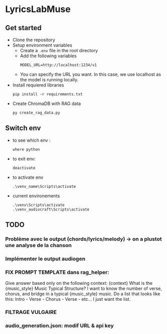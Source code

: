 # LyricsLabMuse
## Get started
- Clone the repository
- Setup environment variables
    - Create a `.env` file in the root directory
    - Add the following variables
        ```
        MODEL_URL=http://localhost:1234/v1
        ```
    - You can specify the URL you want. In this case, we use localhost as the model is running locally.
- Install requiered libraries
    ```
    pip install -r requirements.txt
    ```
- Create ChromaDB with RAG data
    ```
    py create_rag_data.py
    ```
## Switch env 
- to see which env :
  ```
  where python
  ```
- to exit env:
  ```
  deactivate
  ```
- to activate env
  ```
  .\venv_name\Scripts\activate
  ``` 
- current environements
  ``` 
  .\venv\Scripts\activate
  .\venv_audiocraft\Scripts\activate
  ``` 
[//]: # (TODO)
## TODO
### Problème avec le output (chords/lyrics/melody) -> on a plustot une analyse de la chanson
### Implémenter le output audiogen
### FIX PROMPT TEMPLATE dans rag_helper:
Give answer based only on the following context: {context}
What is the {music_style} Music Typical Structure?
I want to know the number of verse, chorus, and bridge in a typical {music_style} music.
Do a list that looks like this:
Intro - Verse - Chorus - Verse - etc...
I just want the list.
### FILTRAGE VULGAIRE
### audio_generation.json: modif URL & api key
